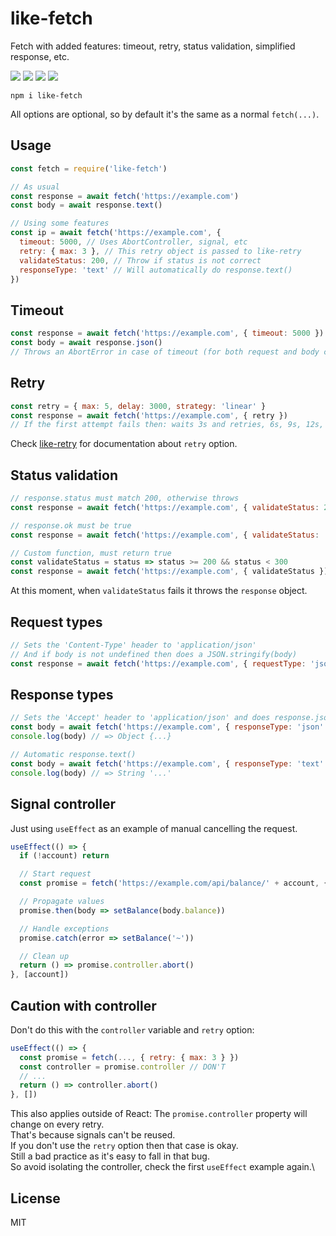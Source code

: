 # like-fetch

Fetch with added features: timeout, retry, status validation, simplified response, etc.

![](https://img.shields.io/npm/v/like-fetch.svg) ![](https://img.shields.io/npm/dt/like-fetch.svg) ![](https://img.shields.io/badge/tested_with-tape-e683ff.svg) ![](https://img.shields.io/github/license/LuKks/like-fetch.svg)

```
npm i like-fetch
```

All options are optional, so by default it's the same as a normal `fetch(...)`.

## Usage
```javascript
const fetch = require('like-fetch')

// As usual
const response = await fetch('https://example.com')
const body = await response.text()

// Using some features
const ip = await fetch('https://example.com', {
  timeout: 5000, // Uses AbortController, signal, etc
  retry: { max: 3 }, // This retry object is passed to like-retry
  validateStatus: 200, // Throw if status is not correct
  responseType: 'text' // Will automatically do response.text()
})
```

## Timeout
```javascript
const response = await fetch('https://example.com', { timeout: 5000 })
const body = await response.json()
// Throws an AbortError in case of timeout (for both request and body consuming)
```

## Retry
```javascript
const retry = { max: 5, delay: 3000, strategy: 'linear' }
const response = await fetch('https://example.com', { retry })
// If the first attempt fails then: waits 3s and retries, 6s, 9s, 12s, 15s and finally throws
```

Check [like-retry](https://github.com/LuKks/like-retry) for documentation about `retry` option.

## Status validation
```javascript
// response.status must match 200, otherwise throws
const response = await fetch('https://example.com', { validateStatus: 200 })

// response.ok must be true
const response = await fetch('https://example.com', { validateStatus: 'ok' })

// Custom function, must return true
const validateStatus = status => status >= 200 && status < 300
const response = await fetch('https://example.com', { validateStatus })
```

At this moment, when `validateStatus` fails it throws the `response` object.

## Request types
```javascript
// Sets the 'Content-Type' header to 'application/json'
// And if body is not undefined then does a JSON.stringify(body)
const response = await fetch('https://example.com', { requestType: 'json', body: { username: 'test' } })
```

## Response types
```javascript
// Sets the 'Accept' header to 'application/json' and does response.json()
const body = await fetch('https://example.com', { responseType: 'json' })
console.log(body) // => Object {...}

// Automatic response.text()
const body = await fetch('https://example.com', { responseType: 'text' })
console.log(body) // => String '...'
```

## Signal controller
Just using `useEffect` as an example of manual cancelling the request.

```javascript
useEffect(() => {
  if (!account) return

  // Start request
  const promise = fetch('https://example.com/api/balance/' + account, { responseType: 'json' })

  // Propagate values
  promise.then(body => setBalance(body.balance))

  // Handle exceptions
  promise.catch(error => setBalance('~'))

  // Clean up
  return () => promise.controller.abort()
}, [account])
```

## Caution with controller
Don't do this with the `controller` variable and `retry` option:

```javascript
useEffect(() => {
  const promise = fetch(..., { retry: { max: 3 } })
  const controller = promise.controller // DON'T
  // ...
  return () => controller.abort()
}, [])
```

This also applies outside of React:
The `promise.controller` property will change on every retry.\
That's because signals can't be reused.\
If you don't use the `retry` option then that case is okay.\
Still a bad practice as it's easy to fall in that bug.\
So avoid isolating the controller, check the first `useEffect` example again.\

## License
MIT
